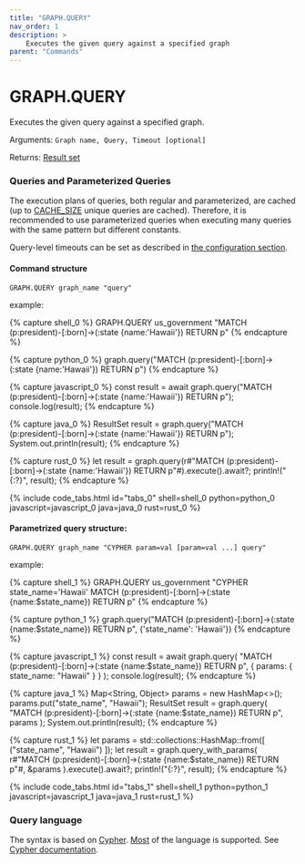 ```yaml
---
title: "GRAPH.QUERY"
nav_order: 1
description: >
    Executes the given query against a specified graph
parent: "Commands"    
---
```


# GRAPH.QUERY

Executes the given query against a specified graph.

Arguments: `Graph name, Query, Timeout [optional]`

Returns: [Result set](/design/result_structure)

### Queries and Parameterized Queries

The execution plans of queries, both regular and parameterized, are cached (up to [CACHE_SIZE](/configuration#cache_size) unique queries are cached). Therefore, it is recommended to use parameterized queries when executing many queries with the same pattern but different constants.

Query-level timeouts can be set as described in [the configuration section](/configuration#timeout).

#### Command structure

`GRAPH.QUERY graph_name "query"`

example:

{% capture shell_0 %}
GRAPH.QUERY us_government "MATCH (p:president)-[:born]->(:state {name:'Hawaii'}) RETURN p"
{% endcapture %}

{% capture python_0 %}
graph.query("MATCH (p:president)-[:born]->(:state {name:'Hawaii'}) RETURN p")
{% endcapture %}

{% capture javascript_0 %}
const result = await graph.query("MATCH (p:president)-[:born]->(:state {name:'Hawaii'}) RETURN p");
console.log(result);
{% endcapture %}

{% capture java_0 %}
ResultSet result = graph.query("MATCH (p:president)-[:born]->(:state {name:'Hawaii'}) RETURN p");
System.out.println(result);
{% endcapture %}

{% capture rust_0 %}
let result = graph.query(r#"MATCH (p:president)-[:born]->(:state {name:'Hawaii'}) RETURN p"#).execute().await?;
println!("{:?}", result);
{% endcapture %}

{% include code_tabs.html id="tabs_0" shell=shell_0 python=python_0 javascript=javascript_0 java=java_0 rust=rust_0 %}


#### Parametrized query structure:

`GRAPH.QUERY graph_name "CYPHER param=val [param=val ...] query"`

example:

{% capture shell_1 %}
GRAPH.QUERY us_government "CYPHER state_name='Hawaii' MATCH (p:president)-[:born]->(:state {name:$state_name}) RETURN p"
{% endcapture %}

{% capture python_1 %}
graph.query("MATCH (p:president)-[:born]->(:state {name:$state_name}) RETURN p", {'state_name': 'Hawaii'})
{% endcapture %}

{% capture javascript_1 %}
const result = await graph.query(
  "MATCH (p:president)-[:born]->(:state {name:$state_name}) RETURN p",
  { params: { state_name: "Hawaii" } }
);
console.log(result);
{% endcapture %}

{% capture java_1 %}
Map<String, Object> params = new HashMap<>();
params.put("state_name", "Hawaii");
ResultSet result = graph.query(
  "MATCH (p:president)-[:born]->(:state {name:$state_name}) RETURN p",
  params
);
System.out.println(result);
{% endcapture %}

{% capture rust_1 %}
let params = std::collections::HashMap::from([
    ("state_name", "Hawaii")
]);
let result = graph.query_with_params(
    r#"MATCH (p:president)-[:born]->(:state {name:$state_name}) RETURN p"#,
    &params
).execute().await?;
println!("{:?}", result);
{% endcapture %}

{% include code_tabs.html id="tabs_1" shell=shell_1 python=python_1 javascript=javascript_1 java=java_1 rust=rust_1 %}

### Query language

The syntax is based on [Cypher](http://www.opencypher.org/). [Most](/cypher/cypher_support) of the language is supported. See [Cypher documentation](/cypher).